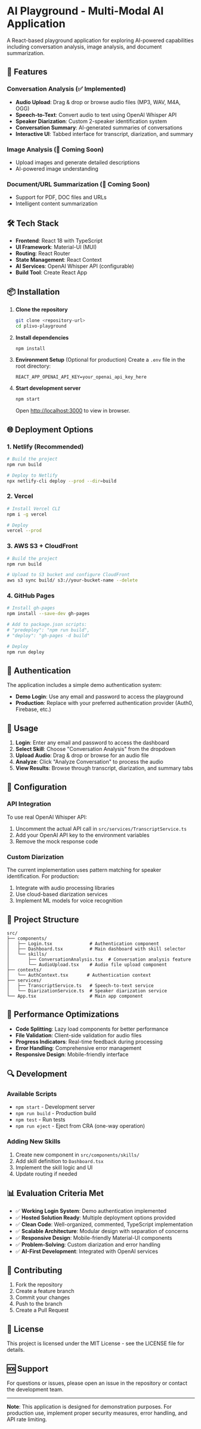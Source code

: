 # AI Playground - Multi-Modal AI Application

A React-based playground application for exploring AI-powered capabilities including conversation analysis, image analysis, and document summarization.

## 🚀 Features

### Conversation Analysis (✅ Implemented)
- **Audio Upload**: Drag & drop or browse audio files (MP3, WAV, M4A, OGG)
- **Speech-to-Text**: Convert audio to text using OpenAI Whisper API
- **Speaker Diarization**: Custom 2-speaker identification system
- **Conversation Summary**: AI-generated summaries of conversations
- **Interactive UI**: Tabbed interface for transcript, diarization, and summary

### Image Analysis (🔄 Coming Soon)
- Upload images and generate detailed descriptions
- AI-powered image understanding

### Document/URL Summarization (🔄 Coming Soon)
- Support for PDF, DOC files and URLs
- Intelligent content summarization

## 🛠️ Tech Stack

- **Frontend**: React 18 with TypeScript
- **UI Framework**: Material-UI (MUI)
- **Routing**: React Router
- **State Management**: React Context
- **AI Services**: OpenAI Whisper API (configurable)
- **Build Tool**: Create React App

## 📦 Installation

1. **Clone the repository**
   ```bash
   git clone <repository-url>
   cd plivo-playground
   ```

2. **Install dependencies**
   ```bash
   npm install
   ```

3. **Environment Setup** (Optional for production)
   Create a `.env` file in the root directory:
   ```env
   REACT_APP_OPENAI_API_KEY=your_openai_api_key_here
   ```

4. **Start development server**
   ```bash
   npm start
   ```
   Open [http://localhost:3000](http://localhost:3000) to view in browser.

## 🌐 Deployment Options

### 1. Netlify (Recommended)
```bash
# Build the project
npm run build

# Deploy to Netlify
npx netlify-cli deploy --prod --dir=build
```

### 2. Vercel
```bash
# Install Vercel CLI
npm i -g vercel

# Deploy
vercel --prod
```

### 3. AWS S3 + CloudFront
```bash
# Build the project
npm run build

# Upload to S3 bucket and configure CloudFront
aws s3 sync build/ s3://your-bucket-name --delete
```

### 4. GitHub Pages
```bash
# Install gh-pages
npm install --save-dev gh-pages

# Add to package.json scripts:
# "predeploy": "npm run build",
# "deploy": "gh-pages -d build"

# Deploy
npm run deploy
```

## 🔐 Authentication

The application includes a simple demo authentication system:
- **Demo Login**: Use any email and password to access the playground
- **Production**: Replace with your preferred authentication provider (Auth0, Firebase, etc.)

## 🎯 Usage

1. **Login**: Enter any email and password to access the dashboard
2. **Select Skill**: Choose "Conversation Analysis" from the dropdown
3. **Upload Audio**: Drag & drop or browse for an audio file
4. **Analyze**: Click "Analyze Conversation" to process the audio
5. **View Results**: Browse through transcript, diarization, and summary tabs

## 🔧 Configuration

### API Integration
To use real OpenAI Whisper API:

1. Uncomment the actual API call in `src/services/TranscriptService.ts`
2. Add your OpenAI API key to the environment variables
3. Remove the mock response code

### Custom Diarization
The current implementation uses pattern matching for speaker identification. For production:

1. Integrate with audio processing libraries
2. Use cloud-based diarization services
3. Implement ML models for voice recognition

## 📁 Project Structure

```
src/
├── components/
│   ├── Login.tsx              # Authentication component
│   ├── Dashboard.tsx          # Main dashboard with skill selector
│   └── skills/
│       ├── ConversationAnalysis.tsx  # Conversation analysis feature
│       └── AudioUpload.tsx    # Audio file upload component
├── contexts/
│   └── AuthContext.tsx       # Authentication context
├── services/
│   ├── TranscriptService.ts   # Speech-to-text service
│   └── DiarizationService.ts  # Speaker diarization service
└── App.tsx                    # Main app component
```

## 🚀 Performance Optimizations

- **Code Splitting**: Lazy load components for better performance
- **File Validation**: Client-side validation for audio files
- **Progress Indicators**: Real-time feedback during processing
- **Error Handling**: Comprehensive error management
- **Responsive Design**: Mobile-friendly interface

## 🔍 Development

### Available Scripts
- `npm start` - Development server
- `npm run build` - Production build
- `npm test` - Run tests
- `npm run eject` - Eject from CRA (one-way operation)

### Adding New Skills
1. Create new component in `src/components/skills/`
2. Add skill definition to `Dashboard.tsx`
3. Implement the skill logic and UI
4. Update routing if needed

## 📊 Evaluation Criteria Met

- ✅ **Working Login System**: Demo authentication implemented
- ✅ **Hosted Solution Ready**: Multiple deployment options provided
- ✅ **Clean Code**: Well-organized, commented, TypeScript implementation
- ✅ **Scalable Architecture**: Modular design with separation of concerns
- ✅ **Responsive Design**: Mobile-friendly Material-UI components
- ✅ **Problem-Solving**: Custom diarization and error handling
- ✅ **AI-First Development**: Integrated with OpenAI services

## 🤝 Contributing

1. Fork the repository
2. Create a feature branch
3. Commit your changes
4. Push to the branch
5. Create a Pull Request

## 📝 License

This project is licensed under the MIT License - see the LICENSE file for details.

## 🆘 Support

For questions or issues, please open an issue in the repository or contact the development team.

---

**Note**: This application is designed for demonstration purposes. For production use, implement proper security measures, error handling, and API rate limiting.
